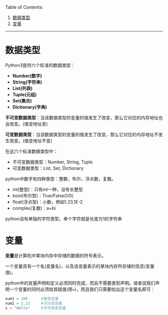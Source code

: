 Table of Contents:
1. [数据类型](#数据类型)
2. [变量](#变量)

---
# 数据类型

Python3提供六个标准的数据类型：
- **Number(数字)**
- **String(字符串)**
- **List(列表)**
- **Tuple(元组)**
- **Set(集合)**
- **Dictionary(字典)**

**不可变数据类型**：当该数据类型的变量的值发生了改变，那么它对应的内存地址也会改变。(值变地址变)

**可变数据类型**：当该数据类型的变量的值发生了改变，那么它对应的内存地址不发生改变。(值变地址不变)

在这六个标准数据类型中：
- 不可变数据类型：Number, String, Tuple
- 可变数据类型：List, Set, Dictionary

python中数字有四种类型：整数，布尔，浮点数，复数。
- int(整型)：只有int一种，没有长整型
- bool(布尔型)：True/False(1/0)
- float(浮点型)：小数，例如1.23,1E-2
- complex(复数)：a+bi

python没有单独的字符类型，单个字符就是长度为1的字符串

# 变量

**变量**是计算机中某块内存中存储的数据的符号表示。

一个变量具有一个名(变量名)，以及该变量表示的某块内存所存储的信息(变量值)。

python中的变量声明和定义必须同时完成，而且不需要类型声明。或者说我们声明一个变量的同时必须给其赋值(用`=`)，而且我们只需要给出这个变量名即可：
```python
num1 = 100      #整型变量
num2 = 1.23     #浮点型变量
s = "Hello"     #字符串型变量
```





